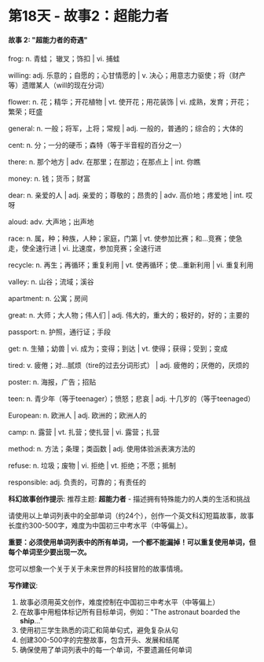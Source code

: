 # 第18天 - 故事2：超能力者

#### 故事 2: "超能力者的奇遇"

frog: n. 青蛙； 辙叉；饰扣 | vi. 捕蛙

willing: adj. 乐意的；自愿的；心甘情愿的 | v. 决心；用意志力驱使；将（财产等）遗赠某人（will的现在分词）

flower: n. 花；精华；开花植物 | vt. 使开花；用花装饰 | vi. 成熟，发育；开花；繁荣；旺盛

general: n. 一般；将军，上将；常规 | adj. 一般的，普通的；综合的；大体的

cent: n. 分；一分的硬币；森特（等于半音程的百分之一）

there: n. 那个地方 | adv. 在那里；在那边；在那点上 | int. 你瞧

money: n. 钱；货币；财富

dear: n. 亲爱的人 | adj. 亲爱的；尊敬的；昂贵的 | adv. 高价地；疼爱地 | int. 哎呀

aloud: adv. 大声地；出声地

race: n. 属，种；种族，人种；家庭，门第 | vt. 使参加比赛；和…竞赛；使急走，使全速行进 | vi. 比速度，参加竞赛；全速行进

recycle: n. 再生；再循环；重复利用 | vt. 使再循环；使…重新利用 | vi. 重复利用

valley: n. 山谷；流域；溪谷

apartment: n. 公寓；房间

great: n. 大师；大人物；伟人们 | adj. 伟大的，重大的；极好的，好的；主要的

passport: n. 护照，通行证；手段

get: n. 生殖；幼兽 | vi. 成为；变得；到达 | vt. 使得；获得；受到；变成

tired: v. 疲倦；对…腻烦（tire的过去分词形式） | adj. 疲倦的；厌倦的，厌烦的

poster: n. 海报，广告；招贴

teen: n. 青少年（等于teenager）；愤怒；悲哀 | adj. 十几岁的（等于teenaged）

European: n. 欧洲人 | adj. 欧洲的；欧洲人的

camp: n. 露营 | vt. 扎营；使扎营 | vi. 露营；扎营

method: n. 方法；条理；类函数 | adj. 使用体验派表演方法的

refuse: n. 垃圾；废物 | vi. 拒绝 | vt. 拒绝；不愿；抵制

responsible: adj. 负责的，可靠的；有责任的

**科幻故事创作提示**:
推荐主题: **超能力者** - 描述拥有特殊能力的人类的生活和挑战

请使用以上单词列表中的全部单词（约24个），创作一个英文科幻短篇故事，故事长度约300-500字，难度为中国初三中考水平（中等偏上）。

**重要：必须使用单词列表中的所有单词，一个都不能漏掉！可以重复使用单词，但每个单词至少要出现一次。**

您可以想象一个关于关于未来世界的科技冒险的故事情境。

**写作建议**: 
1. 故事必须用英文创作，难度控制在中国初三中考水平（中等偏上）
2. 在故事中用粗体标记所有目标单词，例如："The astronaut boarded the **ship**..."
3. 使用初三学生熟悉的词汇和简单句式，避免复杂从句
4. 创建300-500字的完整故事，包含开头、发展和结尾
5. 确保使用了单词列表中的每一个单词，不要遗漏任何单词
